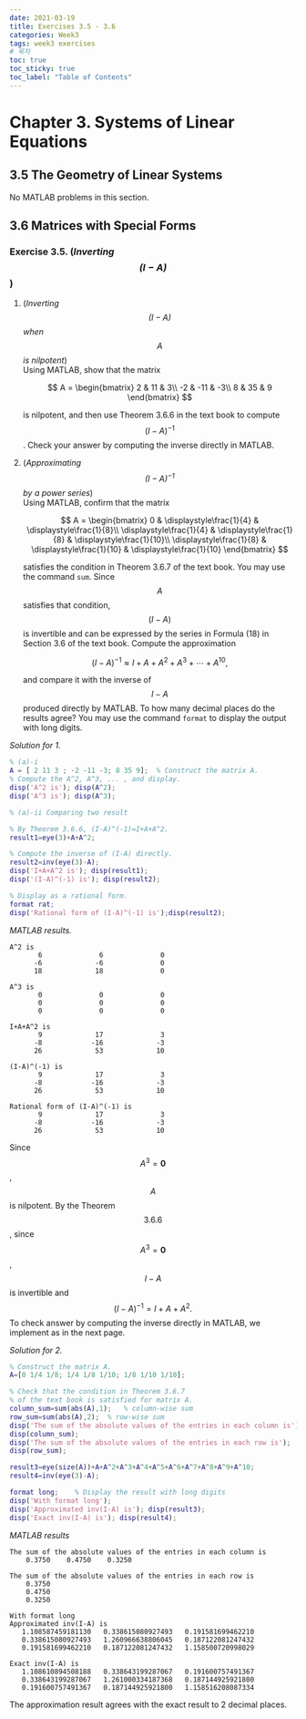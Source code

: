 ```yaml
---
date: 2021-03-19
title: Exercises 3.5 - 3.6
categories: Week3
tags: week3 exercises
# 목차
toc: true  
toc_sticky: true
toc_label: "Table of Contents" 
---
```


# Chapter 3. Systems of Linear Equations

## 3.5 The Geometry of Linear Systems

No MATLAB problems in this section.

## 3.6 Matrices with Special Forms

### Exercise 3.5. (*Inverting $$(I-A)$$*)

1.  (*Inverting $$(I-A)$$ when $$A$$ is nilpotent*)\
     Using MATLAB, show that the matrix 
     
     $$
     A = 
     \begin{bmatrix}
     2 & 11 & 3\\
     -2 & -11 & -3\\
     8 & 35 & 9
     \end{bmatrix}
     $$
     
     is nilpotent, and then use Theorem 3.6.6 in the text book to compute $$(I-A)^{-1}$$. Check your answer by computing the inverse directly in MATLAB.

2.  (*Approximating $$(I-A)^{-1}$$ by a power series*)\
     Using MATLAB, confirm that the matrix
     
     $$
     A =
     \begin{bmatrix}
     0 & \displaystyle\frac{1}{4} & \displaystyle\frac{1}{8}\\
     \displaystyle\frac{1}{4} & \displaystyle\frac{1}{8} & \displaystyle\frac{1}{10}\\ 
     \displaystyle\frac{1}{8} & \displaystyle\frac{1}{10} & \displaystyle\frac{1}{10}
     \end{bmatrix}
     $$
     
     satisfies the condition in Theorem 3.6.7 of the text book. You may use the command `sum`. Since $$A$$ satisfies that condition, $$(I-A)$$ is invertible and can be expressed by the series in Formula (18) in Section 3.6 of the text book. Compute the approximation 
     
     $$
     (I-A)^{-1}\approx I+A+A^2+A^3+\cdots+A^{10},
     $$
     
     and compare it with the inverse of $$I-A$$ produced directly by MATLAB. To how many decimal places do the results agree? You may use the command `format` to display the output with long digits.


*Solution for 1.* 

```matlab
% (a)-i
A = [ 2 11 3 ; -2 -11 -3; 8 35 9];  % Construct the matrix A.
% Compute the A^2, A^3, ... , and display.
disp('A^2 is'); disp(A^2);
disp('A^3 is'); disp(A^3);

% (a)-ii Comparing two result

% By Theorem 3.6.6, (I-A)^(-1)=I+A+A^2.
result1=eye(3)+A+A^2;  

% Compute the inverse of (I-A) directly.
result2=inv(eye(3)-A);
disp('I+A+A^2 is'); disp(result1);
disp('(I-A)^(-1) is'); disp(result2);

% Display as a rational form.
format rat; 
disp('Rational form of (I-A)^(-1) is');disp(result2);
```

*MATLAB results.*
```
A^2 is
       6              6              0       
      -6             -6              0       
      18             18              0       

A^3 is
       0              0              0       
       0              0              0       
       0              0              0       

I+A+A^2 is
       9             17              3       
      -8            -16             -3       
      26             53             10       

(I-A)^(-1) is
       9             17              3       
      -8            -16             -3       
      26             53             10       

Rational form of (I-A)^(-1) is
       9             17              3       
      -8            -16             -3       
      26             53             10
```

Since $$A^{3} = \mathbf{0}$$, $$A$$ is nilpotent. By the Theorem $$3.6.6$$, since $$A^{3} = \mathbf{0}$$, $$I-A$$ is invertible and $$(I-A)^{-1} = I + A + A^{2}.$$ To check answer by computing the inverse directly in MATLAB, we implement as in the next page.

*Solution for 2.* 
```matlab
% Construct the matrix A.
A=[0 1/4 1/8; 1/4 1/8 1/10; 1/8 1/10 1/10]; 

% Check that the condition in Theorem 3.6.7 
% of the text book is satisfied for matrix A.
column_sum=sum(abs(A),1);   % column-wise sum 
row_sum=sum(abs(A),2);  % row-wise sum
disp('The sum of the absolute values of the entries in each column is');
disp(column_sum);
disp('The sum of the absolute values of the entries in each row is');
disp(row_sum);

result3=eye(size(A))+A+A^2+A^3+A^4+A^5+A^6+A^7+A^8+A^9+A^10;
result4=inv(eye(3)-A);

format long;    % Display the result with long digits
disp('With format long');
disp('Approximated inv(I-A) is'); disp(result3);
disp('Exact inv(I-A) is'); disp(result4);
```

*MATLAB results*
```
The sum of the absolute values of the entries in each column is
    0.3750    0.4750    0.3250

The sum of the absolute values of the entries in each row is
    0.3750
    0.4750
    0.3250

With format long
Approximated inv(I-A) is
   1.108587459181130   0.338615080927493   0.191581699462210
   0.338615080927493   1.260966638806045   0.187122081247432
   0.191581699462210   0.187122081247432   1.158500720998029

Exact inv(I-A) is
   1.108610894508188   0.338643199287067   0.191600757491367
   0.338643199287067   1.261000334187368   0.187144925921800
   0.191600757491367   0.187144925921800   1.158516208087334
```

The approximation result agrees with the exact result to 2 decimal
places.
